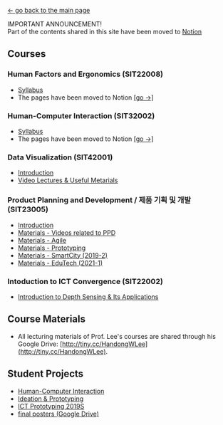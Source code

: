 [← go back to the main page](../README.md)

IMPORTANT ANNOUNCEMENT!<br>
Part of the contents shared in this site have been moved to [Notion](https://handonghci.notion.site/Course-Sites-ab4aee94e25540ec90235f6ed4697bda?pvs=4)


## Courses
### Human Factors and Ergonomics (SIT22008)
- [Syllabus](HFE00.md)
- The pages have been moved to Notion [[go →]](https://www.notion.so/handonghci/SIT22008-Human-Factors-and-Ergonomics-HF-E-b3653cfd196e4cc29c32d0d214b56b53)

### Human-Computer Interaction (SIT32002)
- [Syllabus](HCI00.md)
- The pages have been moved to Notion [[go →]](https://handonghci.notion.site/Human-Computer-Interaction-SIT32002-090cc68a817a438da9b5d7b298ec9023)

### Data Visualization (SIT42001)
- [Introduction](DV00.md)
- [Video Lectures & Useful Metarials](DV_Sources.md)

### Product Planning and Development / 제품 기획 및 개발 (SIT23005)
- [Introduction](PPD00.md)
- [Materials - Videos related to PPD](PPD_Videos.md)
- [Materials - Agile](PPD_Agile.md)
- [Materials - Prototyping](PPD_Prototyping.md)
- [Materials - SmartCity (2019-2)](PPD_2019F_SmartCity.md)
- [Materials - EduTech (2021-1)](PPD_2021S_EduTech.md)

### Intoduction to ICT Convergence (SIT22002)
- [Introduction to Depth Sensing & Its Applications](Intro_DepthSensing.md)

## Course Materials
- All lecturing materials of Prof. Lee's courses are shared through his Google Drive: [http://tiny.cc/HandongWLee](http://tiny.cc/HandongWLee).

## Student Projects
- [Human-Computer Interaction](StudentProjects/HCI.md)
- [Ideation & Prototyping](StudentProjects/IdeaProto.md)
- [ICT Prototyping 2019S](StudentProjects/ICTprototyping2019S/README.md)
- [final posters (Google Drive)](https://drive.google.com/open?id=1AKbhdIhpEYOLHpe_EO1AwqURAeYEDj2W)